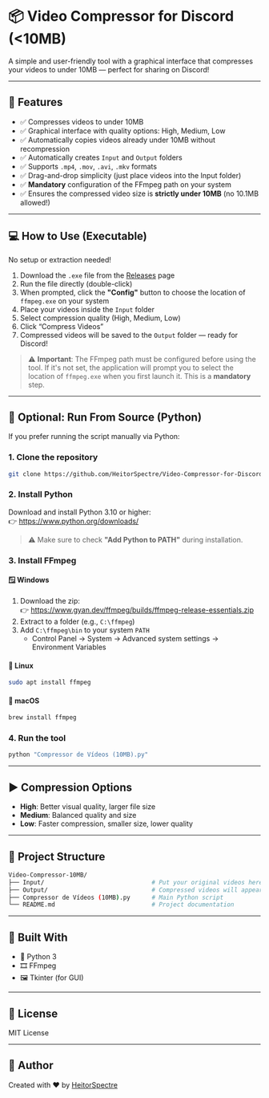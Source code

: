 # 📦 Video Compressor for Discord (<10MB)

A simple and user-friendly tool with a graphical interface that compresses your videos to under 10MB — perfect for sharing on Discord!

---

## 🔧 Features

- ✅ Compresses videos to under 10MB  
- ✅ Graphical interface with quality options: High, Medium, Low  
- ✅ Automatically copies videos already under 10MB without recompression  
- ✅ Automatically creates `Input` and `Output` folders  
- ✅ Supports `.mp4`, `.mov`, `.avi`, `.mkv` formats  
- ✅ Drag-and-drop simplicity (just place videos into the Input folder)  
- ✅ **Mandatory** configuration of the FFmpeg path on your system  
- ✅ Ensures the compressed video size is **strictly under 10MB** (no 10.1MB allowed!)

---

## 💻 How to Use (Executable)

No setup or extraction needed!

1. Download the `.exe` file from the [Releases](https://github.com/HeitorSpectre/Video-Compressor-for-Discord-10MB-/releases/tag/1.0) page  
2. Run the file directly (double-click)  
3. When prompted, click the **"Config"** button to choose the location of `ffmpeg.exe` on your system  
4. Place your videos inside the `Input` folder  
5. Select compression quality (High, Medium, Low)  
6. Click “Compress Videos”  
7. Compressed videos will be saved to the `Output` folder — ready for Discord!

> ⚠️ **Important**: The FFmpeg path must be configured before using the tool. If it's not set, the application will prompt you to select the location of `ffmpeg.exe` when you first launch it. This is a **mandatory** step.

---

## 🐍 Optional: Run From Source (Python)

If you prefer running the script manually via Python:

### 1. Clone the repository

```bash
git clone https://github.com/HeitorSpectre/Video-Compressor-for-Discord-10MB-
```

### 2. Install Python

Download and install Python 3.10 or higher:  
👉 https://www.python.org/downloads/

> ⚠️ Make sure to check **"Add Python to PATH"** during installation.

### 3. Install FFmpeg

#### 🪟 Windows

1. Download the zip:  
   👉 https://www.gyan.dev/ffmpeg/builds/ffmpeg-release-essentials.zip  
2. Extract to a folder (e.g., `C:\ffmpeg`)  
3. Add `C:\ffmpeg\bin` to your system `PATH`  
   - Control Panel → System → Advanced system settings → Environment Variables

#### 🐧 Linux

```bash
sudo apt install ffmpeg
```

#### 🍎 macOS

```bash
brew install ffmpeg
```

### 4. Run the tool

```bash
python "Compressor de Vídeos (10MB).py"
```

---

## ▶️ Compression Options

- **High**: Better visual quality, larger file size  
- **Medium**: Balanced quality and size  
- **Low**: Faster compression, smaller size, lower quality

---

## 📂 Project Structure

```bash
Video-Compressor-10MB/
├── Input/                              # Put your original videos here
├── Output/                             # Compressed videos will appear here
├── Compressor de Vídeos (10MB).py      # Main Python script
└── README.md                           # Project documentation
```

---

## 🧠 Built With

- 🐍 Python 3
- 🎞 FFmpeg
- 🖼 Tkinter (for GUI)

---

## 📝 License

MIT License

---

## 🙌 Author

Created with ❤️ by [HeitorSpectre](https://github.com/HeitorSpectre)
